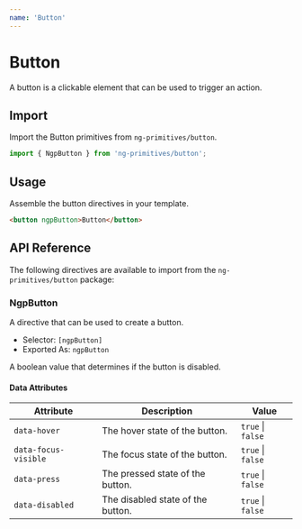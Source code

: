 ```yaml
---
name: 'Button'
---
```


# Button

A button is a clickable element that can be used to trigger an action.

<docs-example name="button"></docs-example>

## Import

Import the Button primitives from `ng-primitives/button`.

```ts
import { NgpButton } from 'ng-primitives/button';
```

## Usage

Assemble the button directives in your template.

```html
<button ngpButton>Button</button>
```

## API Reference

The following directives are available to import from the `ng-primitives/button` package:

### NgpButton

A directive that can be used to create a button.

- Selector: `[ngpButton]`
- Exported As: `ngpButton`

<response-field name="ngpButtonDisabled" type="boolean">
  A boolean value that determines if the button is disabled.
</response-field>

#### Data Attributes

| Attribute            | Description                       | Value             |
| -------------------- | --------------------------------- | ----------------- |
| `data-hover`         | The hover state of the button.    | `true` \| `false` |
| `data-focus-visible` | The focus state of the button.    | `true` \| `false` |
| `data-press`         | The pressed state of the button.  | `true` \| `false` |
| `data-disabled`      | The disabled state of the button. | `true` \| `false` |
